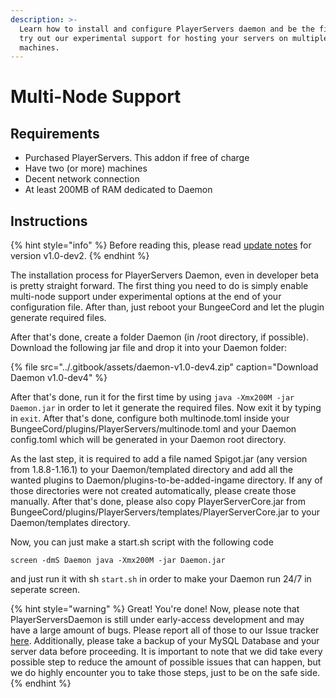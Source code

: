 ```yaml
---
description: >-
  Learn how to install and configure PlayerServers daemon and be the first to
  try out our experimental support for hosting your servers on multiple
  machines.
---
```


# Multi-Node Support

## Requirements

* Purchased PlayerServers. This addon if free of charge
* Have two \(or more\) machines
* Decent network connection
* At least 200MB of RAM dedicated to Daemon

## Instructions

{% hint style="info" %}
Before reading this, please read [update notes](https://www.spigotmc.org/resources/82268/update?update=359257) for version v1.0-dev2.
{% endhint %}

The installation process for PlayerServers Daemon, even in developer beta is pretty straight forward. The first thing you need to do is simply enable multi-node support under experimental options at the end of your configuration file. After than, just reboot your BungeeCord and let the plugin generate required files.

After that's done, create a folder Daemon \(in /root directory, if possible\). Download the following jar file and drop it into your Daemon folder:

{% file src="../.gitbook/assets/daemon-v1.0-dev4.zip" caption="Download Daemon v1.0-dev4" %}

After that's done, run it for the first time by using `java -Xmx200M -jar Daemon.jar` in order to let it generate the required files. Now exit it by typing in `exit`. After that's done, configure both multinode.toml inside your BungeeCord/plugins/PlayerServers/multinode.toml and your Daemon config.toml which will be generated in your Daemon root directory.

As the last step, it is required to add a file named Spigot.jar \(any version from 1.8.8-1.16.1\) to your Daemon/templated directory and add all the wanted plugins to Daemon/plugins-to-be-added-ingame directory. If any of those directories were not created automatically, please create those manually. After that's done, please also copy PlayerServerCore.jar from BungeeCord/plugins/PlayerServers/templates/PlayerServerCore.jar to your Daemon/templates directory.

Now, you can just make a start.sh script with the following code

```text
screen -dmS Daemon java -Xmx200M -jar Daemon.jar
```

and just run it with sh `start.sh` in order to make your Daemon run 24/7 in seperate screen.

{% hint style="warning" %}
Great! You're done! Now, please note that PlayerServersDaemon is still under early-access development and may have a large amount of bugs. Please report all of those to our Issue tracker [here](https://gitlab.com/OpenSource02/playerservers/-/issues). Additionally, please take a backup of your MySQL Database and your server data before proceeding. It is important to note that we did take every possible step to reduce the amount of possible issues that can happen, but we do highly encounter you to take those steps, just to be on the safe side.
{% endhint %}



